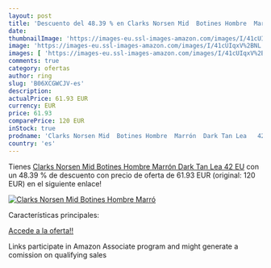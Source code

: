 ```yaml
---
layout: post
title: 'Descuento del 48.39 % en Clarks Norsen Mid  Botines Hombre  Marró'
date: 
thumbnailImage: 'https://images-eu.ssl-images-amazon.com/images/I/41cUIqxV%2BNL._SL200_.jpg'
image: 'https://images-eu.ssl-images-amazon.com/images/I/41cUIqxV%2BNL._SL200_.jpg'
images: [ 'https://images-eu.ssl-images-amazon.com/images/I/41cUIqxV%2BNL._SL200_.jpg' ]
comments: true
category: ofertas
author: ring
slug: 'B06XCGWCJV-es'
description:
actualPrice: 61.93 EUR
currency: EUR
price: 61.93
comparePrice: 120 EUR
inStock: true
prodname: 'Clarks Norsen Mid  Botines Hombre  Marrón  Dark Tan Lea   42 EU'
country: 'es'
---
```


Tienes [Clarks Norsen Mid  Botines Hombre  Marrón  Dark Tan Lea   42 EU](https://www.amazon.es/dp/B06XCGWCJV/?tag=tolees-21) con un 48.39 % de descuento con precio de oferta de 61.93 EUR (original: 120 EUR) en el siguiente enlace!

[![Clarks Norsen Mid  Botines Hombre  Marró](https://images-eu.ssl-images-amazon.com/images/I/41cUIqxV%2BNL._SL200_.jpg)](https://www.amazon.es/dp/B06XCGWCJV/?tag=tolees-21)

Características principales:


[Accede a la oferta!!](https://www.amazon.es/dp/B06XCGWCJV/?tag=tolees-21)

Links participate in Amazon Associate program and might generate a comission on qualifying sales


